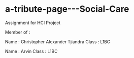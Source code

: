 # a-tribute-page---Social-Care
Assignment for HCI Project

Member of :

Name : Christopher Alexander Tjiandra
Class : L1BC

Name : Arvin
Class : L1BC
